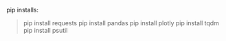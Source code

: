 pip installs:
> pip install requests
> pip install pandas
> pip install plotly
> pip install tqdm
> pip install psutil
